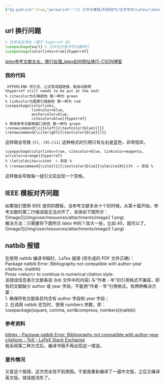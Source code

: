 ```yaml
---
{"dg-publish":true,"permalink":"/1 工作与赚钱/科研技巧/论文写作/Latex/latex附录和引用/","title":"latex附录和引用"}
---
```



## url 换行问题
```latex
% 在导言区添加 (置于 hyperref 前)
\usepackage{xurl} % 允许在任意字符位置换行
\usepackage[colorlinks=true]{hyperref}
```

[latex参考文献太长，换行处理\_latex如何网址换行-CSDN博客](https://blog.csdn.net/u014204323/article/details/115487424)  
### 我的代码
```
 HYPERLINK 将引文、公式变成超链接，能自动跳转
%hyperref still needs to be put at the end!
% citecolor为引用颜色 第一种为 green
% linkcolor为图表引用颜色 第一种为 red
\usepackage[colorlinks,
            linkcolor=blue,
            anchorcolor=blue,
            citecolor=blue]{hyperref}
% 修改参考文献两端[]颜色 第一种为 green
\renewcommand{\citeleft}{\textcolor{blue}{[}}  
\renewcommand{\citeright}{\textcolor{blue}{]}}
```
这样做会导致 `[5], [9]–[11]` 这种格式的引用只有左右是蓝色，非常怪异。

```
\usepackage[colorlinks=true, citecolor=blue, linkcolor=magenta, urlcolor=orange]{hyperref}
% \let\oldcite=\cite%  ← 添加 %
% \renewcommand{\cite}[1]{\textcolor{blue}{\oldcite{#1}}}%  ← 添加 %
```
这样做会导致每一组引文前出现一个空格。
## IEEE 模板对齐问题
如果我们使用 IEEE 提供的模板，当参考文献多余十个的时候，从第十篇开始，参考文献的第二行缩进就无法对齐了，具体如下图所示：  
![image2](/img/user/resources/attachments/image2 1.png)  
解决方法：只需要将下图所示 latex 中的 1 改大一些，比如 40，就可以了。  
![image3](/img/user/resources/attachments/image3 1.png)
## natbib 报错
在使用 natbib 编译书稿时，LaTex 报错 (但生成的 PDF 文件正确)：  
Package natbib Error: Bibliography not compatible with author-year citations. (natbib)  
Press \<return\> to continue in numerical citation style.  
该错误信息表示文献条目 (bib 文件中的内容) 与“作者 - 年”的引用格式不兼容，即有的文献缺少 author 或 year 字段，不能用“作者 - 年”引用格式。有两种解决方案：  
1\. 确保所有文献条目均含有 author 字段和 year 字段；  
2\. 在调用 natbib 宏包时，使用 numbers 参数，即：  
\usepackage\[square, comma, sort&compress, numbers\]{natbib}  
### 参考资料
[bibtex - Package natbib Error: Bibliography not compatible with author-year citations - TeX - LaTeX Stack Exchange](https://tex.stackexchange.com/questions/54480/package-natbib-error-bibliography-not-compatible-with-author-year-citations)  
我采用第二种方式后，编译书稿不再出现这一错误。
### 意外情况
又是这个报错，这次完全找不到原因。于是我重新编译了一遍中文版，之后又编译英文版，错误就消失了。